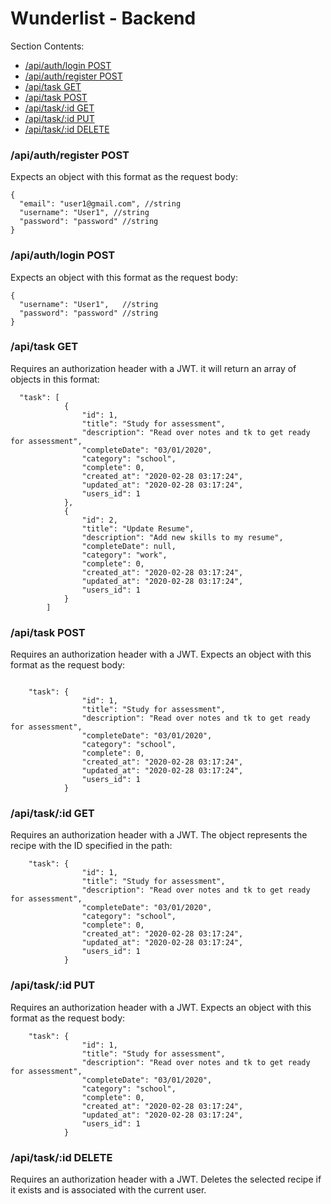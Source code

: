 # Wunderlist - Backend

Section Contents:

- [/api/auth/login POST](#authlogin-post)
- [/api/auth/register POST](#authlogin-post)
- [/api/task GET](#task-get)
- [/api/task POST](#task-post)
- [/api/task/:id GET](#taskid-get)
- [/api/task/:id PUT](#taskid-put)
- [/api/task/:id DELETE](#taskid-delete)


### /api/auth/register POST

Expects an object with this format as the request body:
```
{
  "email": "user1@gmail.com", //string
  "username": "User1", //string
  "password": "password" //string
}
```

### /api/auth/login POST
Expects an object with this format as the request body:
```
{
  "username": "User1",   //string
  "password": "password" //string
}
```


### /api/task GET

Requires an authorization header with a JWT. it will return an array of objects in this format:
```
  "task": [
            {
                "id": 1,
                "title": "Study for assessment",
                "description": "Read over notes and tk to get ready for assessment",
                "completeDate": "03/01/2020",
                "category": "school",
                "complete": 0,
                "created_at": "2020-02-28 03:17:24",
                "updated_at": "2020-02-28 03:17:24",
                "users_id": 1
            },
            {
                "id": 2,
                "title": "Update Resume",
                "description": "Add new skills to my resume",
                "completeDate": null,
                "category": "work",
                "complete": 0,
                "created_at": "2020-02-28 03:17:24",
                "updated_at": "2020-02-28 03:17:24",
                "users_id": 1
            }
        ]

```


### /api/task POST

Requires an authorization header with a JWT. Expects an object with this format as the request body:
```

    "task": {
                "id": 1,
                "title": "Study for assessment",
                "description": "Read over notes and tk to get ready for assessment",
                "completeDate": "03/01/2020",
                "category": "school",
                "complete": 0,
                "created_at": "2020-02-28 03:17:24",
                "updated_at": "2020-02-28 03:17:24",
                "users_id": 1
            }
```


### /api/task/:id GET

Requires an authorization header with a JWT. The object represents the recipe with the ID specified in the path:
```
    "task": {
                "id": 1,
                "title": "Study for assessment",
                "description": "Read over notes and tk to get ready for assessment",
                "completeDate": "03/01/2020",
                "category": "school",
                "complete": 0,
                "created_at": "2020-02-28 03:17:24",
                "updated_at": "2020-02-28 03:17:24",
                "users_id": 1
            }
```        


### /api/task/:id PUT

Requires an authorization header with a JWT. Expects an object with this format as the request body:
```
    "task": {
                "id": 1,
                "title": "Study for assessment",
                "description": "Read over notes and tk to get ready for assessment",
                "completeDate": "03/01/2020",
                "category": "school",
                "complete": 0,
                "created_at": "2020-02-28 03:17:24",
                "updated_at": "2020-02-28 03:17:24",
                "users_id": 1
            }
```


### /api/task/:id DELETE

Requires an authorization header with a JWT. Deletes the selected recipe if it exists and is associated with the current user.
